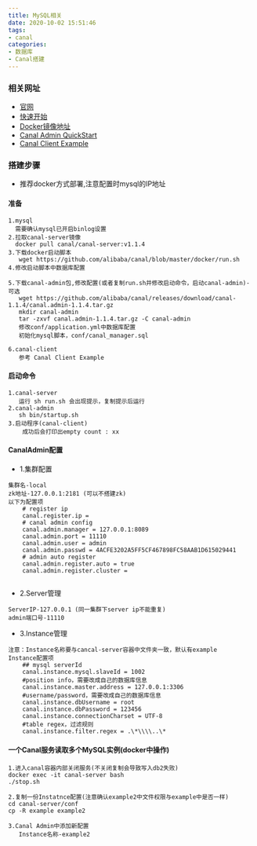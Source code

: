 ```yaml
---
title: MySQL相关
date: 2020-10-02 15:51:46
tags: 
- canal
categories: 
- 数据库
- Canal搭建
---
```


### 相关网址
- [官网](https://github.com/alibaba/canal/wiki/Home)
- [快速开始](https://github.com/alibaba/canal/wiki/QuickStart)
- [Docker镜像地址](https://hub.docker.com/r/canal/canal-server/tags/)
- [Canal Admin QuickStart](https://github.com/alibaba/canal/wiki/Canal-Admin-QuickStart)
- [Canal Client Example](https://github.com/alibaba/canal/wiki/ClientExample)

### 搭建步骤
- 推荐docker方式部署,注意配置时mysql的IP地址
#### 准备
```text
1.mysql
  需要确认mysql已开启binlog设置
2.拉取canal-server镜像
  docker pull canal/canal-server:v1.1.4
3.下载docker启动脚本
   wget https://github.com/alibaba/canal/blob/master/docker/run.sh
4.修改启动脚本中数据库配置

5.下载canal-admin包,修改配置(或者复制run.sh并修改启动命令，启动canal-admin)-可选
   wget https://github.com/alibaba/canal/releases/download/canal-1.1.4/canal.admin-1.1.4.tar.gz
   mkdir canal-admin
   tar -zxvf canal.admin-1.1.4.tar.gz -C canal-admin
   修改conf/application.yml中数据库配置
   初始化mysql脚本，conf/canal_manager.sql
   
6.canal-client
   参考 Canal Client Example
```

#### 启动命令
```text
1.canal-server
   运行 sh run.sh 会出现提示，复制提示后运行
2.canal-admin
   sh bin/startup.sh
3.启动程序(canal-client)
    成功后会打印出empty count : xx
```

#### CanalAdmin配置

- 1.集群配置
```text
集群名-local
zk地址-127.0.0.1:2181 (可以不搭建zk)
以下为配置项
    # register ip
    canal.register.ip =
    # canal admin config
    canal.admin.manager = 127.0.0.1:8089
    canal.admin.port = 11110
    canal.admin.user = admin
    canal.admin.passwd = 4ACFE3202A5FF5CF467898FC58AAB1D615029441
    # admin auto register
    canal.admin.register.auto = true
    canal.admin.register.cluster =
  
```

- 2.Server管理
```text
ServerIP-127.0.0.1 (同一集群下server ip不能重复)
admin端口号-11110

```

- 3.Instance管理
```text
注意：Instance名称要与cancal-server容器中文件夹一致，默认有example
Instance配置项
    ## mysql serverId
    canal.instance.mysql.slaveId = 1002
    #position info，需要改成自己的数据库信息
    canal.instance.master.address = 127.0.0.1:3306
    #username/password，需要改成自己的数据库信息
    canal.instance.dbUsername = root  
    canal.instance.dbPassword = 123456
    canal.instance.connectionCharset = UTF-8
    #table regex，过滤规则
    canal.instance.filter.regex = .\*\\\\..\*

```

#### 一个Canal服务读取多个MySQL实例(docker中操作)
```text
1.进入canal容器内部关闭服务(不关闭复制会导致写入db2失败)
docker exec -it canal-server bash
./stop.sh

2.复制一份Instatnce配置(注意确认example2中文件权限与example中是否一样)
cd canal-server/conf
cp -R example example2

3.Canal Admin中添加新配置
   Instance名称-example2
```